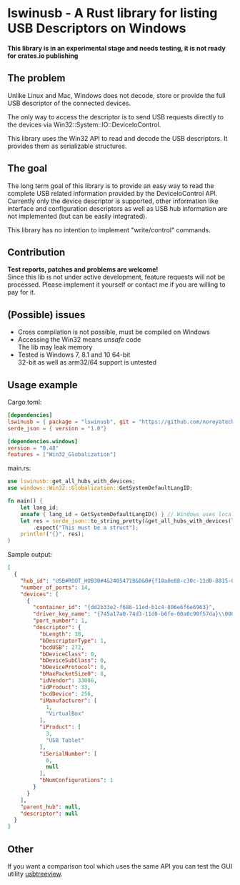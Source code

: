 # lswinusb - A Rust library for listing USB Descriptors on Windows

**This library is in an experimental stage and needs testing, it is not ready for crates.io publishing**

## The problem
Unlike Linux and Mac, Windows does not decode, store or provide the full USB descriptor of the connected devices.

The only way to access the descriptor is to send USB requests directly to the devices via Win32::System::IO::DeviceIoControl.

This library uses the Win32 API to read and decode the USB descriptors. It provides them as serializable structures.

## The goal
The long term goal of this library is to provide an easy way to read the complete USB related information provided by the DeviceIoControl API.  
Currently only the device descriptor is supported, other information like interface and configuration descriptors 
as well as USB hub information are not implemented (but can be easily integrated).

This library has no intention to implement "write/control" commands.

## Contribution
**Test reports, patches and problems are welcome!**  
Since this lib is not under active development, feature requests will not be processed. Please implement it yourself or contact me if you are willing to pay for it.

## (Possible) issues
- Cross compilation is not possible, must be compiled on Windows
- Accessing the Win32 means *unsafe* code  
  The lib may leak memory
- Tested is Windows 7, 8.1 and 10 64-bit  
  32-bit as well as arm32/64 support is untested 


## Usage example
Cargo.toml:  
```toml
[dependencies]
lswinusb = { package = "lswinusb", git = "https://github.com/noreyatech/lswinusb.git", branch = "master", features = ["serde"] }
serde_json = { version = "1.0"}

[dependencies.windows]
version = "0.48"
features = ["Win32_Globalization"]

```

main.rs:
```rust
use lswinusb::get_all_hubs_with_devices;
use windows::Win32::Globalization::GetSystemDefaultLangID;

fn main() {
    let lang_id;
    unsafe { lang_id = GetSystemDefaultLangID() } // Windows uses localized descriptors...
    let res = serde_json::to_string_pretty(&get_all_hubs_with_devices(lang_id))
        .expect("This must be a struct");
    println!("{}", res);
}
```

Sample output:
```json
[
  {
    "hub_id": "USB#ROOT_HUB30#4&24054718&0&0#{f18a0e88-c30c-11d0-8815-00a0c906bed8}",
    "number_of_ports": 14,
    "devices": [
      {
        "container_id": "{dd2b33e2-f686-11ed-b1c4-806e6f6e6963}",
        "driver_key_name": "{745a17a0-74d3-11d0-b6fe-00a0c90f57da}\\0001",
        "port_number": 1,
        "descriptor": {
          "bLength": 18,
          "bDescriptorType": 1,
          "bcdUSB": 272,
          "bDeviceClass": 0,
          "bDeviceSubClass": 0,
          "bDeviceProtocol": 0,
          "bMaxPacketSize0": 8,
          "idVendor": 33006,
          "idProduct": 33,
          "bcdDevice": 256,
          "iManufacturer": [
            1,
            "VirtualBox"
          ],
          "iProduct": [
            3,
            "USB Tablet"
          ],
          "iSerialNumber": [
            0,
            null
          ],
          "bNumConfigurations": 1
        }
      }
    ],
    "parent_hub": null,
    "descriptor": null
  }
]
```

## Other
If you want a comparison tool which uses the same API you can test the GUI utility [usbtreeview](https://www.uwe-sieber.de/usbtreeview_e.html).